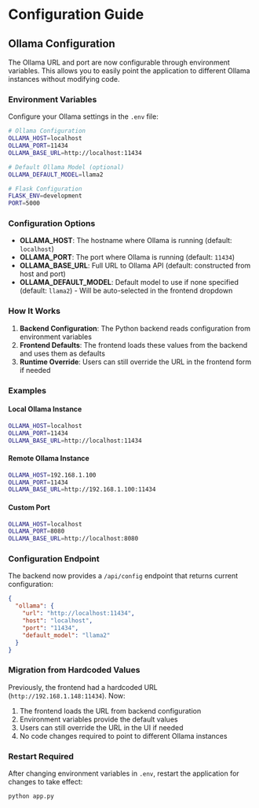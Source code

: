# Configuration Guide

## Ollama Configuration

The Ollama URL and port are now configurable through environment variables. This allows you to easily point the application to different Ollama instances without modifying code.

### Environment Variables

Configure your Ollama settings in the `.env` file:

```bash
# Ollama Configuration
OLLAMA_HOST=localhost
OLLAMA_PORT=11434
OLLAMA_BASE_URL=http://localhost:11434

# Default Ollama Model (optional)
OLLAMA_DEFAULT_MODEL=llama2

# Flask Configuration
FLASK_ENV=development
PORT=5000
```

### Configuration Options

- **OLLAMA_HOST**: The hostname where Ollama is running (default: `localhost`)
- **OLLAMA_PORT**: The port where Ollama is running (default: `11434`)
- **OLLAMA_BASE_URL**: Full URL to Ollama API (default: constructed from host and port)
- **OLLAMA_DEFAULT_MODEL**: Default model to use if none specified (default: `llama2`) - Will be auto-selected in the frontend dropdown

### How It Works

1. **Backend Configuration**: The Python backend reads configuration from environment variables
2. **Frontend Defaults**: The frontend loads these values from the backend and uses them as defaults
3. **Runtime Override**: Users can still override the URL in the frontend form if needed

### Examples

#### Local Ollama Instance
```bash
OLLAMA_HOST=localhost
OLLAMA_PORT=11434
OLLAMA_BASE_URL=http://localhost:11434
```

#### Remote Ollama Instance
```bash
OLLAMA_HOST=192.168.1.100
OLLAMA_PORT=11434
OLLAMA_BASE_URL=http://192.168.1.100:11434
```

#### Custom Port
```bash
OLLAMA_HOST=localhost
OLLAMA_PORT=8080
OLLAMA_BASE_URL=http://localhost:8080
```

### Configuration Endpoint

The backend now provides a `/api/config` endpoint that returns current configuration:

```json
{
  "ollama": {
    "url": "http://localhost:11434",
    "host": "localhost", 
    "port": "11434",
    "default_model": "llama2"
  }
}
```

### Migration from Hardcoded Values

Previously, the frontend had a hardcoded URL (`http://192.168.1.148:11434`). Now:

1. The frontend loads the URL from backend configuration
2. Environment variables provide the default values
3. Users can still override the URL in the UI if needed
4. No code changes required to point to different Ollama instances

### Restart Required

After changing environment variables in `.env`, restart the application for changes to take effect:

```bash
python app.py
```
